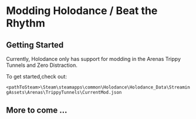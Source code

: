 # Modding Holodance / Beat the Rhythm

## Getting Started

Currently, Holodance only has support for modding in the Arenas
Trippy Tunnels and Zero Distraction.

To get started,check out:

```<pathToSteam>\Steam\steamapps\common\Holodance\Holodance_Data\StreamingAssets\Arenas\TrippyTunnels\CurrentMod.json```

## More to come ...